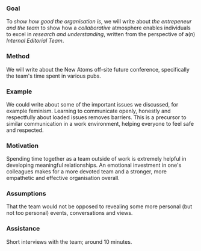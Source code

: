 ### Goal
To *show how good the organisation is*, we will write about *the entrepeneur and the team* to show how a *collaborative* atmosphere enables individuals to excel in *research and understanding*, written from the perspective of a(n) *Internal Editorial Team*.

### Method
We will write about the New Atoms off-site future conference, specifically the team's time spent in various pubs.  

### Example
We could write about some of the important issues we discussed, for example feminism. Learning to communicate openly, honestly and respectfully about loaded issues removes barriers. This is a precursor to similar communication in a work environment, helping everyone to feel safe and respected.

### Motivation
Spending time together as a team outside of work is extremely helpful in developing meaningful relationships. An emotional investment in one's colleagues makes for a more devoted team and a stronger, more empathetic and effective organisation overall.

### Assumptions
That the team would not be opposed to revealing some more personal (but not too personal) events, conversations and views.

### Assistance
Short interviews with the team; around 10 minutes.
